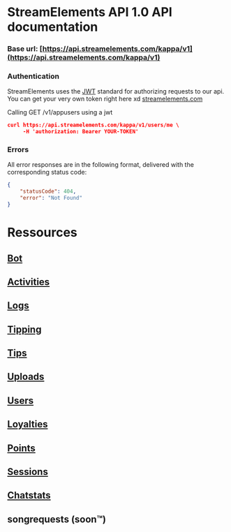 # StreamElements API 1.0 API documentation

### Base url: [https://api.streamelements.com/kappa/v1](https://api.streamelements.com/kappa/v1)

### Authentication

StreamElements uses the [JWT](https://jwt.io/) standard for authorizing requests to our api.
You can get your very own token right here xd [streamelements.com](https://streamelements.com/dashboard/account/information)

Calling GET /v1/appusers using a jwt
```json
curl https://api.streamelements.com/kappa/v1/users/me \
     -H 'authorization: Bearer YOUR-TOKEN'
```

### Errors

All error responses are in the following format, delivered with the corresponding status code:

```json
{
    "statusCode": 404,
    "error": "Not Found"
}
```


# Ressources

## [Bot](bot.md)

## [Activities](activities.md)

## [Logs](logs.md)

## [Tipping](tipping.md)

## [Tips](tips.md)

## [Uploads](uploads.md)

## [Users](users.md)

## [Loyalties](loyalties.md)

## [Points](points.md)

## [Sessions](sessions.md)

## [Chatstats](chatstats.md)

## songrequests (soon™)